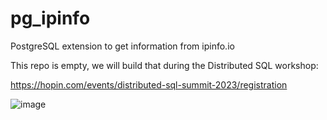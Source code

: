 # pg_ipinfo
PostgreSQL extension to get information from ipinfo.io

This repo is empty, we will build that during the Distributed SQL workshop:

https://hopin.com/events/distributed-sql-summit-2023/registration

![image](https://github.com/FranckPachot/pg_ipinfo/assets/33070466/eef8e26b-8071-42c8-88e2-25849f47d2a9)

